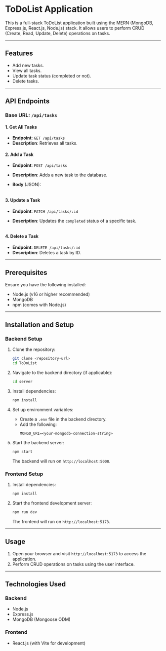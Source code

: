 # ToDoList Application

This is a full-stack ToDoList application built using the MERN (MongoDB, Express.js, React.js, Node.js) stack. It allows users to perform CRUD (Create, Read, Update, Delete) operations on tasks.

---

## Features
- Add new tasks.
- View all tasks.
- Update task status (completed or not).
- Delete tasks.

---

## API Endpoints

### Base URL: `/api/tasks`

#### 1. **Get All Tasks**
   - **Endpoint**: `GET /api/tasks`
   - **Description**: Retrieves all tasks.

#### 2. **Add a Task**
   - **Endpoint**: `POST /api/tasks`
   - **Description**: Adds a new task to the database.
   - **Body** (JSON):
    
     ```

#### 3. **Update a Task**
   - **Endpoint**: `PATCH /api/tasks/:id`
   - **Description**: Updates the `completed` status of a specific task.
     
     ```

#### 4. **Delete a Task**
   - **Endpoint**: `DELETE /api/tasks/:id`
   - **Description**: Deletes a task by ID.

---

## Prerequisites

Ensure you have the following installed:
- Node.js (v16 or higher recommended)
- MongoDB
- npm (comes with Node.js)

---

## Installation and Setup

### Backend Setup
1. Clone the repository:
   ```bash
   git clone <repository-url>
   cd ToDoList
   ```

2. Navigate to the backend directory (if applicable):
   ```bash
   cd server
   ```

3. Install dependencies:
   ```bash
   npm install
   ```

4. Set up environment variables:
   - Create a `.env` file in the backend directory.
   - Add the following:
     ```env
     MONGO_URI=<your-mongodb-connection-string>
     ```

5. Start the backend server:
   ```bash
   npm start
   ```
   The backend will run on `http://localhost:5000`.

### Frontend Setup

1. Install dependencies:
   ```bash
   npm install
   ```

2. Start the frontend development server:
   ```bash
   npm run dev
   ```
   The frontend will run on `http://localhost:5173`.

---

## Usage

1. Open your browser and visit `http://localhost:5173` to access the application.
2. Perform CRUD operations on tasks using the user interface.

---

## Technologies Used

### Backend
- Node.js
- Express.js
- MongoDB (Mongoose ODM)

### Frontend
- React.js (with Vite for development)



